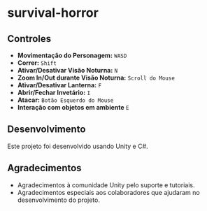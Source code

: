 # survival-horror

## Controles

- **Movimentação do Personagem:** `WASD`
- **Correr:** `Shift`
- **Ativar/Desativar Visão Noturna:** `N`
- **Zoom In/Out durante Visão Noturna:** `Scroll do Mouse`
- **Ativar/Desativar Lanterna:** `F`
- **Abrir/Fechar Invetário:** `I`
- **Atacar:** `Botão Esquerdo do Mouse`
- **Interação com objetos em ambiente** `E`

## Desenvolvimento

Este projeto foi desenvolvido usando Unity e C#. 

## Agradecimentos

- Agradecimentos à comunidade Unity pelo suporte e tutoriais.
- Agradecimentos especiais aos colaboradores que ajudaram no desenvolvimento do projeto.
